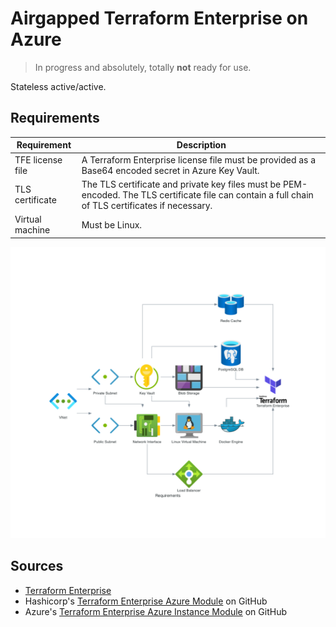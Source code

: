 # Airgapped Terraform Enterprise on Azure

> In progress and absolutely, totally **not** ready for use.

Stateless active/active.

## Requirements

| Requirement      | Description                                                                                                                                        |
| ---------------- | -------------------------------------------------------------------------------------------------------------------------------------------------- |
| TFE license file | A Terraform Enterprise license file must be provided as a Base64 encoded secret in Azure Key Vault.                                                |
| TLS certificate  | The TLS certificate and private key files must be PEM-encoded. The TLS certificate file can contain a full chain of TLS certificates if necessary. |
| Virtual machine  | Must be Linux.                                                                                                                                     |

![requirements diagram]

## Sources

- [Terraform Enterprise]
- Hashicorp's [Terraform Enterprise Azure Module][hashicorp/terraform-azurerm-terraform-enterprise] on GitHub
- Azure's [Terraform Enterprise Azure Instance Module][azure-terraform/terraform-azurerm-terraform-enterprise-instance] on GitHub

<!-- knowledge base -->
[requirements diagram]: requirements.png

<!-- hashicorp documentation -->
[terraform enterprise]: https://developer.hashicorp.com/terraform/enterprise

<!-- repositories -->
[azure-terraform/terraform-azurerm-terraform-enterprise-instance]: https://github.com/Azure-Terraform/terraform-azurerm-terraform-enterprise-instance
[hashicorp/terraform-azurerm-terraform-enterprise]: https://github.com/hashicorp/terraform-azurerm-terraform-enterprise
